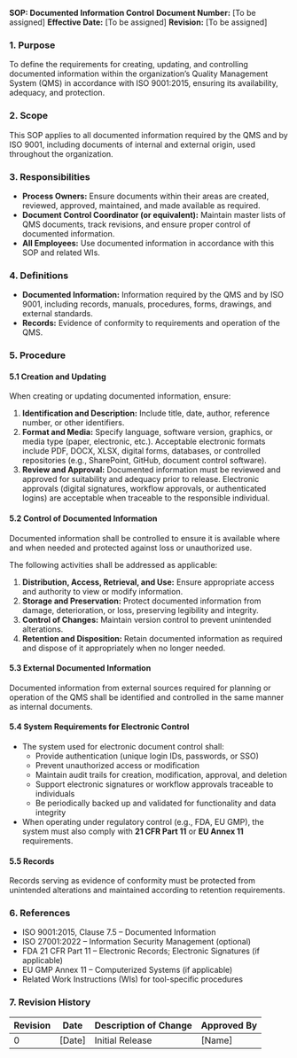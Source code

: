**SOP: Documented Information Control**
**Document Number:** [To be assigned]
**Effective Date:** [To be assigned]
**Revision:** [To be assigned]

### 1. Purpose

To define the requirements for creating, updating, and controlling documented information within the organization’s Quality Management System (QMS) in accordance with ISO 9001:2015, ensuring its availability, adequacy, and protection.

### 2. Scope

This SOP applies to all documented information required by the QMS and by ISO 9001, including documents of internal and external origin, used throughout the organization.

### 3. Responsibilities

* **Process Owners:** Ensure documents within their areas are created, reviewed, approved, maintained, and made available as required.
* **Document Control Coordinator (or equivalent):** Maintain master lists of QMS documents, track revisions, and ensure proper control of documented information.
* **All Employees:** Use documented information in accordance with this SOP and related WIs.

### 4. Definitions

* **Documented Information:** Information required by the QMS and by ISO 9001, including records, manuals, procedures, forms, drawings, and external standards.
* **Records:** Evidence of conformity to requirements and operation of the QMS.

### 5. Procedure

#### 5.1 Creation and Updating

When creating or updating documented information, ensure:

1. **Identification and Description:** Include title, date, author, reference number, or other identifiers.
2. **Format and Media:** Specify language, software version, graphics, or media type (paper, electronic, etc.). Acceptable electronic formats include PDF, DOCX, XLSX, digital forms, databases, or controlled repositories (e.g., SharePoint, GitHub, document control software).
3. **Review and Approval:** Documented information must be reviewed and approved for suitability and adequacy prior to release. Electronic approvals (digital signatures, workflow approvals, or authenticated logins) are acceptable when traceable to the responsible individual.

#### 5.2 Control of Documented Information

Documented information shall be controlled to ensure it is available where and when needed and protected against loss or unauthorized use.

The following activities shall be addressed as applicable:

1. **Distribution, Access, Retrieval, and Use:** Ensure appropriate access and authority to view or modify information.
2. **Storage and Preservation:** Protect documented information from damage, deterioration, or loss, preserving legibility and integrity.
3. **Control of Changes:** Maintain version control to prevent unintended alterations.
4. **Retention and Disposition:** Retain documented information as required and dispose of it appropriately when no longer needed.

#### 5.3 External Documented Information

Documented information from external sources required for planning or operation of the QMS shall be identified and controlled in the same manner as internal documents.

#### 5.4 System Requirements for Electronic Control

* The system used for electronic document control shall:
  * Provide authentication (unique login IDs, passwords, or SSO)
  * Prevent unauthorized access or modification
  * Maintain audit trails for creation, modification, approval, and deletion
  * Support electronic signatures or workflow approvals traceable to individuals
  * Be periodically backed up and validated for functionality and data integrity
* When operating under regulatory control (e.g., FDA, EU GMP), the system must also comply with **21 CFR Part 11** or **EU Annex 11** requirements.


#### 5.5 Records

Records serving as evidence of conformity must be protected from unintended alterations and maintained according to retention requirements.

### 6. References

* ISO 9001:2015, Clause 7.5 – Documented Information
* ISO 27001:2022 – Information Security Management (optional)
* FDA 21 CFR Part 11 – Electronic Records; Electronic Signatures (if applicable)
* EU GMP Annex 11 – Computerized Systems (if applicable)
* Related Work Instructions (WIs) for tool-specific procedures

### 7. Revision History

| Revision | Date   | Description of Change | Approved By |
| -------- | ------ | --------------------- | ----------- |
| 0        | [Date] | Initial Release       | [Name]      |
